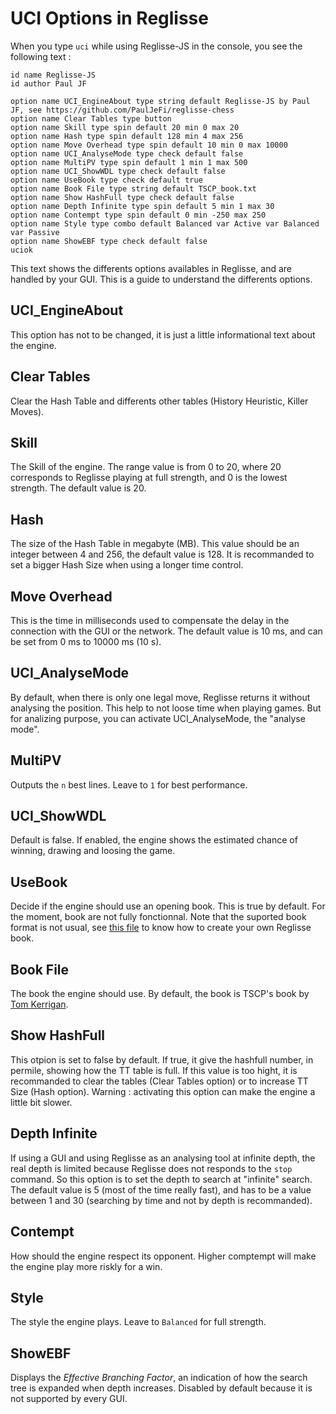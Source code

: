 # UCI Options in Reglisse

When you type ```uci``` while using Reglisse-JS in the console, you see the following text :

```
id name Reglisse-JS
id author Paul JF

option name UCI_EngineAbout type string default Reglisse-JS by Paul JF, see https://github.com/PaulJeFi/reglisse-chess
option name Clear Tables type button
option name Skill type spin default 20 min 0 max 20
option name Hash type spin default 128 min 4 max 256
option name Move Overhead type spin default 10 min 0 max 10000
option name UCI_AnalyseMode type check default false
option name MultiPV type spin default 1 min 1 max 500
option name UCI_ShowWDL type check default false
option name UseBook type check default true
option name Book File type string default TSCP_book.txt
option name Show HashFull type check default false
option name Depth Infinite type spin default 5 min 1 max 30
option name Contempt type spin default 0 min -250 max 250
option name Style type combo default Balanced var Active var Balanced var Passive
option name ShowEBF type check default false
uciok
```

This text shows the differents options availables in Reglisse, and are handled by your GUI.
This is a guide to understand the differents options.

## UCI_EngineAbout
This option has not to be changed, it is just a little informational text about the engine.

## Clear Tables
Clear the Hash Table and differents other tables (History Heuristic, Killer Moves).

## Skill
The Skill of the engine. The range value is from 0 to 20, where 20 corresponds to Reglisse playing at full strength, and 0 is the lowest strength. The default value is 20.

## Hash
The size of the Hash Table in megabyte (MB). This value should be an integer between 4 and 256, the default value is 128. It is recommanded to set a bigger Hash Size when using a longer time control.

## Move Overhead
This is the time in milliseconds used to compensate the delay in the connection with the GUI or the network. The default value is 10 ms, and can be set from 0 ms to 10000 ms (10 s).

## UCI_AnalyseMode
By default, when there is only one legal move, Reglisse returns it without analysing the position. This help to not loose time when playing games. But for analizing purpose, you can activate UCI_AnalyseMode, the "analyse mode". 

## MultiPV
Outputs the ```n``` best lines. Leave to ```1``` for best performance.

## UCI_ShowWDL
Default is false. If enabled, the engine shows the estimated chance of winning, drawing and loosing the game.

## UseBook
Decide if the engine should use an opening book. This is true by default. For the moment, book are not fully fonctionnal. Note that the suported book format is not usual, see [this file](./src/book_tools/readme.md) to know how to create your own Reglisse book.

## Book File
The book the engine should use. By default, the book is TSCP's book by [Tom Kerrigan](http://www.tckerrigan.com).

## Show HashFull
This otpion is set to false by default. If true, it give the hashfull number, in permile, showing how the TT table is full. If this value is too hight, it is recommanded to clear the tables (Clear Tables option) or to increase TT Size (Hash option). Warning : activating this option can make the engine a little bit slower.

## Depth Infinite
If using a GUI and using Reglisse as an analysing tool at infinite depth, the real depth is limited because Reglisse does not responds to the ```stop``` command. So this option is to set the depth to search at "infinite" search. The default value is 5 (most of the time really fast), and has to be a value between 1 and 30 (searching by time and not by depth is recommanded).

## Contempt
How should the engine respect its opponent. Higher comptempt will make the engine play more riskly for a win.

## Style
The style the engine plays. Leave to ```Balanced``` for full strength.

## ShowEBF
Displays the _Effective Branching Factor_, an indication of how the search tree is expanded when depth increases. Disabled by default because it is not supported by every GUI.